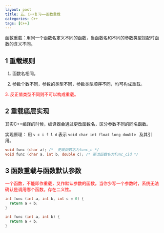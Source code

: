```yaml
---
layout: post
title: 五、C++复习——函数重载
categories: C++
tags: [C++]
---
```


函数重载：用同一个函数名定义不同的函数，当函数名和不同的参数类型搭配时函数的含义不同。

## 1 重载规则

1. 函数名相同。

2. 参数个数不同，参数的类型不同，参数类型顺序不同，均可构成重载。
<font color="red">
3. 反正值类型不同则不可以构成重载。
</font>

## 2 重载底层实现

其实C++编译的时候，编译器会通过更改函数名，区分参数不同的同名函数。

实现原理： 用 `v c i f l d` 表示 `void char int float long double ` 及其引用。

```c++
void func (char a); /*  更改函数名为func_c */
void func (char a, int b, double c); /* 更改函数名为func_cid */
```

## 3 函数重载与函数默认参数

<font color="red">
一个函数，不能即作重载，又作默认参数的函数。当你少写一个参数时，系统无法确认是调用哪个函数。存在二义性。
</font>

```c++
int func (int a, int b, int c = 0) {
  return a + b;
}

int func (int a, int b) {
  return a + b;
}
```

